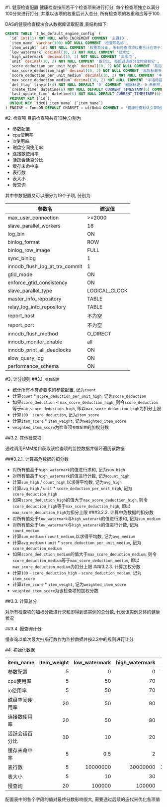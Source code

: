 #1. 健康检查配置
健康检查按照若干个检查项来进行打分, 每个检查项独立以满分100分来进行打分, 并乘以该项的权重后计入总分, 所有检查项的权重和应等于100.

DAS的健康检查模块会从数据库读取配置,表结构如下:
```sql
CREATE TABLE `t_hc_default_engine_config` (
  `id` int(11) NOT NULL AUTO_INCREMENT COMMENT '主键ID',
  `item_name` varchar(100) NOT NULL COMMENT '检查项名称',
  `item_weight` int NOT NULL COMMENT '权重百分比, 所有检查项项权重合计应等于100',
  `low_watermark` decimal(10, 2) NOT NULL COMMENT '低水位',
  `high_watermark` decimal(10, 2) NOT NULL COMMENT '高水位',
  `unit` decimal(10, 2) NOT NULL COMMENT '百分比, 每超过该百分比时会扣分',
  `score_deduction_per_unit_high` decimal(10, 2) NOT NULL COMMENT '高指标每单位扣分分数',
  `max_score_deduction_high` decimal(10, 2) NOT NULL COMMENT '高指标最多扣分数',
  `score_deduction_per_unit_medium` decimal(10, 2) NOT NULL COMMENT '中指标每单位扣分分数',
  `max_score_deduction_medium` decimal(10, 2) NOT NULL COMMENT '中指标最多扣分数',
  `del_flag` tinyint(4) NOT NULL DEFAULT '0' COMMENT '删除标记: 0-未删除, 1-已删除',
  `create_time` datetime(6) NOT NULL DEFAULT CURRENT_TIMESTAMP(6) COMMENT '创建时间',
  `last_update_time` datetime(6) NOT NULL DEFAULT CURRENT_TIMESTAMP(6) ON UPDATE CURRENT_TIMESTAMP(6) COMMENT '最后更新时间',
  PRIMARY KEY (`id`),
  UNIQUE KEY `idx01_item_name` (`item_name`)
) ENGINE = InnoDB DEFAULT CHARSET = utf8mb4 COMMENT = '健康检查默认引擎配置表';
```


#2. 检查项
目前检查项共有10种,分别为
- 参数配置
- cpu使用率
- io使用率
- 磁盘空间使用率
- 连接数使用率
- 活跃会话百分比
- 缓存未命中率
- 表行数
- 表大小
- 慢查询

其中参数配置又可以细分为19个子项, 分别为:

|参数名                         |建议值        |
|------------------------------|-------------|
|max_user_connection           |\>=2000      |
|slave_parallel_workers        |16           |
|log_bin                       |ON           |
|binlog_format                 |ROW          |
|binlog_row_image              |FULL         |
|sync_binlog                   |1            |
|innodb_flush_log_at_trx_commit|1            |
|gtid_mode                     |ON           |
|enforce_gtid_consistency      |ON           |
|slave_parallel_type           |LOGICAL_CLOCK|
|master_info_repository        |TABLE        |
|relay_log_info_repository     |TABLE        |
|report_host                   |不为空        |
|report_port                   |不为空        |
|innodb_flush_method           |O_DIRECT     |
|innodb_monitor_enable         |all          |
|innodb_print_all_deadlocks    |ON           |
|slow_query_log                |ON           |
|performance_schema            |ON           |


#3. 计分规则
##3.1. `参数配置`
- 统计所有不符合要求的参数配置, 记为`count`
- 计算`count` * `score_deduction_per_unit_high`, 记为`score_deduction`
- 如果`score_deduction` < `max_score_deduction_high`, 则令`score_deduction`等于`max_score_deduction_high`, 即以`max_score_deduction_high`为扣分上限
- 计算`100` - `score_deduction`, 记为`item_score`
- 计算`item_score` * `item_weight`, 记为`weighted_item_score`
- `weighted_item_score`为检查项`参数配置`的加权分数


##3.2. 其他检查项

通过调用PMM接口获取该检查项的监控数据并循环遍历该数据

###3.2.1. 计算高危数据的扣分数
- 对所有值高于`high_watermark`的值进行求和, 记为`sum_high`
- 对所有值高于`high_watermark`的值进行计数, 记为`count_high`
- 计算`sum_high` / `count_high`,以求得平均数, 记为`avg_high`
- 计算`avg_high` / `unit` * `score_deduction_per_unit_high`, 记为`score_deduction_high`
- 如果`score_deduction_high`的值大于`max_score_deduction_high`, 则令`score_deduction_high`等于`max_score_deduction_high`, 即以`max_score_deduction_high`为扣分上限
###3.2.2. 计算中危数据的扣分数
- 对所有值处于`low_watermark`与`high_waterark`的值进行求和, 记为`sum_medium`
- 对所有值处于`low_watermark`与`high_waterark`的值进行计数, 记为`count_medium`
- 计算`sum_medium` / `count_medium`,以求得平均数, 记为`avg_medium`
- 计算`avg_medium` / `unit` * `score_deduction_per_unit_medium`, 记为`score_deduction_medium`
- 如果`score_deduction_medium`的值大于`max_score_deduction_medium`, 则令`score_deduction_medium`等于`max_score_deduction_medium`, 即以`max_score_deduction_medium`为扣分上限
###3.2.3. 计算加权分数
- 计算`100` - `score_deduction_high` - `score_deduction_medium`, 记为`item_score`
- 计算`item_score` * `item_weight`,  记为`weighted_item_score`
-  `weighted_item_score`为该检查项的加权分数


##3.3. 计算总分

对所有检查项的加权分数进行求和即得到该实例的总分数, 代表该实例总体的健康状况


##3.4. 慢查询计分

慢查询以单次最大扫描行数作为监控数据并按3.2中的规则进行计分


#4. 初始化数据

|item_name|item_weight|low_watermark|high_watermark|unit|score_deduction_per_unit_high|max_score_deduction_high|score_deduction_per_unit_medium|max_score_deduction_medium|
|:--------|----------:|------------:|-------------:|---:|----------------------------:|-----------------------:|------------------------------:|-------------------------:|
|参数配置     |   5|         0|         0|        0|   10|   50|   0|   0|
|cpu使用率    |   5|        50|        70|       10|   20|  100|  10|  50|
|io使用率     |   5|        50|        70|       10|   20|  100|  10|  20|
|磁盘空间使用率|  20|        50|        80|       10|   40|  100|  10|  50|
|连接数使用率  |  20|        50|        80|       10|   40|  100|  10|  50|
|活跃会话百分比|  10|        10|        20|        5|   10|   50|   5|  50|
|缓存未命中率  |   5|       0.5|         2|      0.1|   20|   50|  10|  50|
|表行数       |   5|  10000000|  30000000|  1000000|   10|   50|  10|  50|
|表大小       |   5|        10|        30|        5|   10|   50|  10|  30|
|慢查询       |  20|    100000|    100000|    10000|   10|  100|   5|  50|


配置表中的各个字段的值对最终分数影响很大, 需要通过后续的迭代来优化各项值
